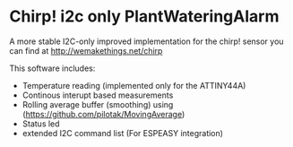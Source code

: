 Chirp! i2c only PlantWateringAlarm 
==================

A more stable I2C-only improved implementation for the chirp! sensor you can find at http://wemakethings.net/chirp

This software includes:
- Temperature reading (implemented only for the ATTINY44A)
- Continous interupt based measurements
- Rolling average buffer (smoothing) using (https://github.com/pilotak/MovingAverage)
- Status led
- extended I2C command list (For ESPEASY integration)



